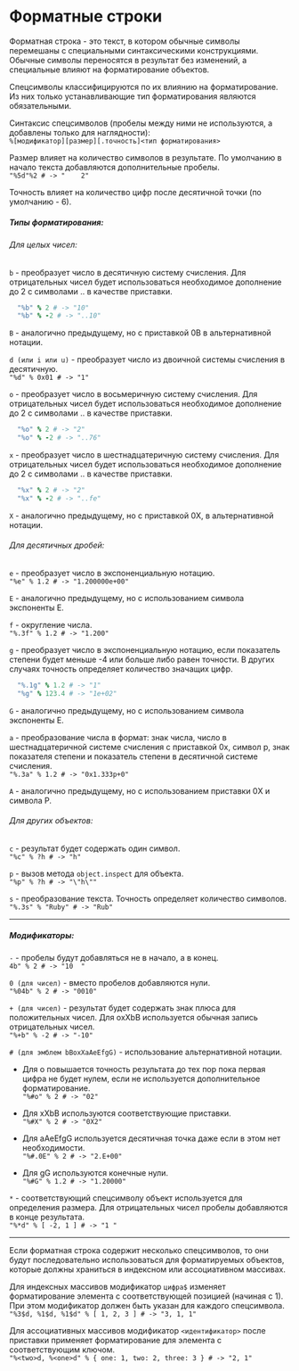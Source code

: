 # Форматные строки
[](appformat)

Форматная строка - это текст, в котором обычные символы перемешаны с специальными синтаксическими конструкциями. Обычные символы переносятся в результат без изменений, а специальные влияют на форматирование объектов.

Спецсимволы классифицируются по их влиянию на форматирование. Из них только устанавливающие тип форматирования являются обязательными.

Синтаксис спецсимволов (пробелы между ними не используются, а добавлены только для наглядности):  
`%[модификатор][размер][.точность]<тип форматирования>`

Размер влияет на количество символов в результате. По умолчанию в начало текста добавляются дополнительные пробелы.  
`"%5d"%2 # -> "    2"`

Точность влияет на количество цифр после десятичной точки (по умолчанию - 6).

##### Типы форматирования:

###### Для целых чисел:

`b` - преобразует число в десятичную систему счисления. Для отрицательных чисел будет использоваться необходимое дополнение до 2 с символами .. в качестве приставки.

~~~~~ ruby
  "%b" % 2 # -> "10"
  "%b" % -2 # -> "..10"
~~~~~

`B` - аналогично предыдущему, но с приставкой 0B в альтернативной нотации.

`d (или i или u)` - преобразует число из двоичной системы счисления в десятичную.  
`"%d" % 0x01 # -> "1"`

`o` - преобразует число в восьмеричную систему счисления. Для отрицательных чисел будет использоваться необходимое дополнение до 2 с символами .. в качестве приставки.

~~~~~ ruby
  "%o" % 2 # -> "2"
  "%o" % -2 # -> "..76"
~~~~~

`x` - преобразует число в шестнадцатеричную систему счисления. Для отрицательных чисел будет использоваться необходимое дополнение до 2 с символами .. в качестве приставки.

~~~~~ ruby
  "%x" % 2 # -> "2"
  "%x" % -2 # -> "..fe"
~~~~~

`X` - аналогично предыдущему, но с приставкой 0X,  в альтернативной нотации.

###### Для десятичных дробей:

`e` - преобразует число в экспоненциальную нотацию.  
`"%e" % 1.2 # -> "1.200000e+00"`

`E` - аналогично предыдущему, но с использованием символа экспоненты E.

`f` - округление числа.  
`"%.3f" % 1.2 # -> "1.200"`

`g` - преобразует число в экспоненциальную нотацию, если показатель степени будет меньше -4 или больше либо равен точности. В других случаях точность определяет количество значащих цифр.

~~~~~ ruby
  "%.1g" % 1.2 # -> "1"
  "%g" % 123.4 # -> "1e+02"
~~~~~

`G` - аналогично предыдущему, но с использованием символа экспоненты E.

`a` - преобразование числа в формат: знак числа, число в шестнадцатеричной системе счисления с приставкой 0x, символ p, знак показателя степени и показатель степени в десятичной системе счисления.  
`"%.3a" % 1.2 # -> "0x1.333p+0"`

`A` - аналогично предыдущему, но с использованием приставки 0X и символа P.

###### Для других объектов:

`c` - результат будет содержать один символ.  
`"%с" % ?h # -> "h"`

`p` - вызов метода `object.inspect` для объекта.  
`"%p" % ?h # -> "\"h\""`

`s` - преобразование текста. Точность определяет количество символов.  
`"%.3s" % "Ruby" # -> "Rub"`

*****

##### Модификаторы:

`-` - пробелы будут добавляться не в начало, а в конец.  
`4b" % 2 # -> "10  "`

`0 (для чисел)` - вместо пробелов добавляются нули.  
`"%04b" % 2 # -> "0010"`

`+ (для чисел)` - результат будет содержать знак плюса для положительных чисел. Для oxXbB используется обычная запись отрицательных чисел.  
`"%+b" % -2 # -> "-10"`

`# (для эмблем bBoxXaAeEfgG)` - использование альтернативной нотации.

+ Для o повышается точность результата до тех пор пока первая цифра не будет нулем, если не используется дополнительное форматирование.  
`"%#o" % 2 # -> "02"`

+ Для xXbB используются соответствующие приставки.  
`"%#X" % 2 # -> "0X2"`

+ Для aAeEfgG используется десятичная точка даже если в этом нет необходимости.  
`"%#.0E" % 2 # -> "2.E+00"`

+ Для gG используются конечные нули.  
`"%#G" % 1.2 # -> "1.20000"`

`*` - соответствующий спецсимволу объект используется для определения размера. Для отрицательных чисел пробелы добавляются в конце результата.  
`"%*d" % [ -2, 1 ] # -> "1 "`

*****

Если форматная строка содержит несколько спецсимволов, то они будут последовательно использоваться для форматируемых объектов, которые должны храниться в индексном или ассоциативном массивах.

Для индексных массивов модификатор `цифра$` изменяет форматирование элемента с соответствующей позицией (начиная с 1). При этом модификатор должен быть указан для каждого спецсимвола.  
`"%3$d, %1$d, %1$d" % [ 1, 2, 3 ] # -> "3, 1, 1"`

Для ассоциативных массивов модификатор `<идентификатор>` после приставки применяет форматирование для элемента с соответствующим ключом.  
`"%<two>d, %<one>d" % { one: 1, two: 2, three: 3 } # -> "2, 1"`